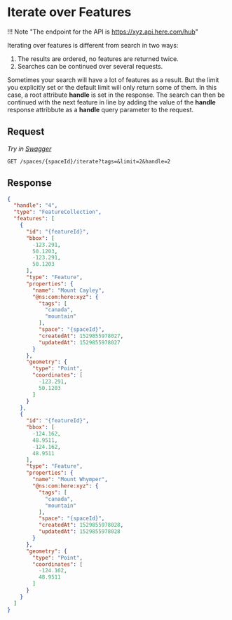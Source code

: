 # Iterate over Features

!!! Note "The endpoint for the API is https://xyz.api.here.com/hub"

Iterating over features is different from search in two ways:

1. The results are ordered, no features are returned twice.
2. Searches can be continued over several requests.

Sometimes your search will have a lot of features as a result. But the limit you explicitly set or the default limit will only return some of them. In this case, a root attribute **handle** is set in the response. The search can then be continued with the next feature in line by adding the value of the **handle** response attribbute as a **handle** query parameter to the request.

## Request

*Try in [Swagger](https://xyz.api.here.com/hub/static/swagger/#/Read_Features)*

```HTTP
GET /spaces/{spaceId}/iterate?tags=&limit=2&handle=2
```

## Response

```JSON
{
  "handle": "4",
  "type": "FeatureCollection",
  "features": [
    {
      "id": "{featureId}",
      "bbox": [
        -123.291,
        50.1203,
        -123.291,
        50.1203
      ],
      "type": "Feature",
      "properties": {
        "name": "Mount Cayley",
        "@ns:com:here:xyz": {
          "tags": [
            "canada",
            "mountain"
          ],
          "space": "{spaceId}",
          "createdAt": 1529855978027,
          "updatedAt": 1529855978027
        }
      },
      "geometry": {
        "type": "Point",
        "coordinates": [
          -123.291,
          50.1203
        ]
      }
    },
    {
      "id": "{featureId}",
      "bbox": [
        -124.162,
        48.9511,
        -124.162,
        48.9511
      ],
      "type": "Feature",
      "properties": {
        "name": "Mount Whymper",
        "@ns:com:here:xyz": {
          "tags": [
            "canada",
            "mountain"
          ],
          "space": "{spaceId}",
          "createdAt": 1529855978028,
          "updatedAt": 1529855978028
        }
      },
      "geometry": {
        "type": "Point",
        "coordinates": [
          -124.162,
          48.9511
        ]
      }
    }
  ]
}
```